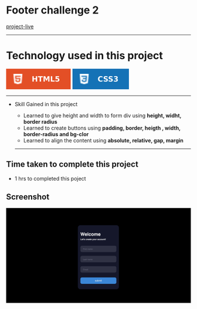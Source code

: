 # Footer challenge 2 #
[project-live](https://formchallenge1.netlify.app)
   - - - -
 # Technology used in this project #
  ![html](./Images/html.svg) ![css](./Images/css.svg)  
- - - -
* Skill Gained in this project
  
  * Learned to give height and width to form div using __height, widht,  border radius__
  * Learned to create buttons using __padding, border, heigth , width, border-radius and bg-clor__
   * Learned to align the content using __absolute, relative, gap, margin__
   - - - -
 ## Time taken to complete this project ##
 *  1 hrs to completed this poject
 
 ## Screenshot ##
 
 ![picture](/Images/Form_Challenge_1.png)
 
